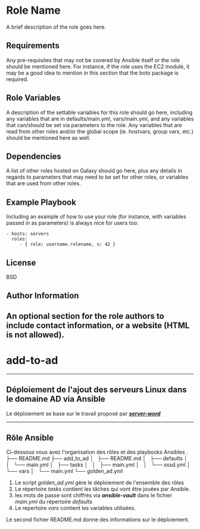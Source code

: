 Role Name
=========

A brief description of the role goes here.

Requirements
------------

Any pre-requisites that may not be covered by Ansible itself or the role should be mentioned here. For instance, if the role uses the EC2 module, it may be a good idea to mention in this section that the boto package is required.

Role Variables
--------------

A description of the settable variables for this role should go here, including any variables that are in defaults/main.yml, vars/main.yml, and any variables that can/should be set via parameters to the role. Any variables that are read from other roles and/or the global scope (ie. hostvars, group vars, etc.) should be mentioned here as well.

Dependencies
------------

A list of other roles hosted on Galaxy should go here, plus any details in regards to parameters that may need to be set for other roles, or variables that are used from other roles.

Example Playbook
----------------

Including an example of how to use your role (for instance, with variables passed in as parameters) is always nice for users too:

    - hosts: servers
      roles:
         - { role: username.rolename, x: 42 }

License
-------

BSD

Author Information
------------------

An optional section for the role authors to include contact information, or a website (HTML is not allowed).
------------------------------------
# add-to-ad
---
## Déploiement de l'ajout des serveurs Linux dans le **domaine AD** via **Ansible**

Le déploiement se base sur le travail proposé par [***server-word***](https://www.server-world.info/en/note?os=Ubuntu_20.04&p=realmd)

---
## Rôle Ansible
Ci-dessous vous avez l'organisation des rôles et des playbooks Ansibles
.
├── README.md
├── add_to_ad
│   ├── README.md
│   ├── defaults
│   │   └── main.yml
│   ├── tasks
│   │   ├── main.yml
│   │   └── sssd.yml
│   └── vars
│       └── main.yml
└── golden_ad.yml

1. Le script *golden_ad.yml* gère le déploiement de l'ensemble des rôles
2. Le répertoire *tasks* contient les tâches qui vont être jouées par Ansible.
3. les mots de passe sont chiffrés via ***ansible-vault*** dans le fichier *main.yml* du répertoire *defaults*
4. Le repertoire *vars* contient les variables utilisées. 

Le second fichier README.md donne des informations sur le déploiement.
